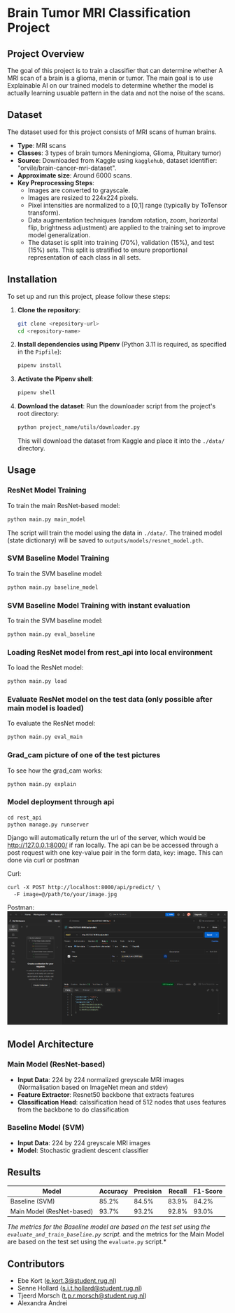 # Brain Tumor MRI Classification Project

## Project Overview

The goal of this project is to train a classifier that can determine whether A MRI scan of a brain is a glioma, menin or tumor. The main goal is to use Explainable AI on our trained models to determine whether the model is actually learning usuable pattern in the data and not the noise of the scans.

## Dataset

The dataset used for this project consists of MRI scans of human brains.

*   **Type**: MRI scans
*   **Classes**: 3 types of brain tumors Meningioma, Glioma, Pituitary tumor)
*   **Source**: Downloaded from Kaggle using `kagglehub`, dataset identifier: "orvile/brain-cancer-mri-dataset".
*   **Approximate size**: Around 6000 scans.
*   **Key Preprocessing Steps**:
    *   Images are converted to grayscale.
    *   Images are resized to 224x224 pixels.
    *   Pixel intensities are normalized to a [0,1] range (typically by ToTensor transform).
    *   Data augmentation techniques (random rotation, zoom, horizontal flip, brightness adjustment) are applied to the training set to improve model generalization.
    *   The dataset is split into training (70%), validation (15%), and test (15%) sets. This split is stratified to ensure proportional representation of each class in all sets.

## Installation

To set up and run this project, please follow these steps:

1.  **Clone the repository**:
    ```bash
    git clone <repository-url>
    cd <repository-name>
    ```

2.  **Install dependencies using Pipenv** (Python 3.11 is required, as specified in the `Pipfile`):
    ```bash
    pipenv install
    ```

3.  **Activate the Pipenv shell**:
    ```bash
    pipenv shell
    ```

4.  **Download the dataset**:
    Run the downloader script from the project's root directory:
    ```bash
    python project_name/utils/downloader.py
    ```
    This will download the dataset from Kaggle and place it into the `./data/` directory.

## Usage

### ResNet Model Training

To train the main ResNet-based model:

```bash
python main.py main_model
```

The script will train the model using the data in `./data/`. The trained model (state dictionary) will be saved to `outputs/models/resnet_model.pth`.

### SVM Baseline Model Training

To train the SVM baseline model:

```bash
python main.py baseline_model
```

### SVM Baseline Model Training with instant evaluation

To train the SVM baseline model:

```bash
python main.py eval_baseline
```

### Loading ResNet model from rest_api into local environment

To load the ResNet model:

```bash
python main.py load
```

### Evaluate ResNet model on the test data (only possible after main model is loaded)

To evaluate the ResNet model:

```bash
python main.py eval_main
```

### Grad_cam picture of one of the test pictures

To see how the grad_cam works:

```bash
python main.py explain
```

### Model deployment through api
```
cd rest_api
python manage.py runserver
```

Django will automatically return the url of the server, which would be http://127.0.0.1:8000/ if ran locally. The api can be be accessed through a post request with one key-value pair in the form data, key: image. This can done via curl or postman

Curl:
```
curl -X POST http://localhost:8000/api/predict/ \
  -F image=@/path/to/your/image.jpg
```

Postman:
![Picture showing how to use API through postman](screen.png)


## Model Architecture

### Main Model (ResNet-based)

*   **Input Data**: 224 by 224 normalized greyscale MRI images (Normalisation based on ImageNet mean and stdev)
*   **Feature Extractor**: Resnet50 backbone that extracts features
*   **Classification Head**: calssification head of 512 nodes that uses features from the backbone to do classification
### Baseline Model (SVM)

*   **Input Data**: 224 by 224 greyscale MRI images
*   **Model**: Stochastic gradient descent classifier



## Results


| Model                     | Accuracy | Precision | Recall | F1-Score |
|---------------------------|----------|-----------|--------|----------|
| Baseline (SVM)            | 85.2%    | 84.5%     | 83.9%  | 84.2%    | 
| Main Model (ResNet-based) | 93.7%    | 93.2%     | 92.8%  | 93.0%    | 

*The metrics for the Baseline model are based on the test set using the `evaluate_and_train_baseline.py` script.*  and the metrics for the Main Model are based on the test set using the `evaluate.py` script.*

## Contributors

*   Ebe Kort (e.kort.3@student.rug.nl)
*   Senne Hollard (s.i.t.hollard@student.rug.nl)
*   Tjeerd Morsch (t.p.r.morsch@student.rug.nl)
*   Alexandra Andrei
